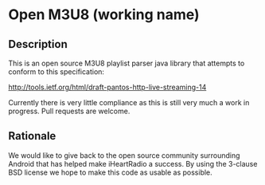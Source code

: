 # Open M3U8 (working name)

## Description

This is an open source M3U8 playlist parser java library that attempts to conform to this specification:

http://tools.ietf.org/html/draft-pantos-http-live-streaming-14

Currently there is very little compliance as this is still very much a work in progress. Pull requests are welcome.

## Rationale

We would like to give back to the open source community surrounding Android that has helped make iHeartRadio a success. By using the 3-clause BSD license we hope to make this code as usable as possible.
